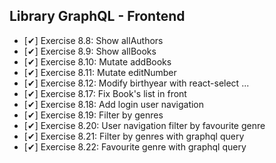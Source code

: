 ## Library GraphQL - Frontend
  - [✔] Exercise 8.8: Show allAuthors
  - [✔] Exercise 8.9: Show allBooks
  - [✔] Exercise 8.10: Mutate addBooks
  - [✔] Exercise 8.11: Mutate editNumber
  - [✔] Exercise 8.12: Modify birthyear with react-select
...
  - [✔] Exercise 8.17: Fix Book's list in front
  - [✔] Exercise 8.18: Add login user navigation
  - [✔] Exercise 8.19: Filter by genres
  - [✔] Exercise 8.20: User navigation filter by favourite genre
  - [✔] Exercise 8.21: Filter by genres with graphql query
  - [✔] Exercise 8.22: Favourite genre with graphql query